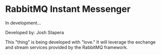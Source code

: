 # RabbitMQ Instant Messenger
In development...

Developed by: Josh Stapera

This "thing" is being developed with "love." It will leverage the exchange and stream services provided by the RabbitMQ framework.
